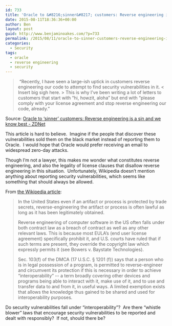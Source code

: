 ```yaml
---
id: 733
title: 'Oracle to &#8216;sinner&#8217; customers: Reverse engineering is a sin and we know best'
date: 2015-08-11T18:36:36+00:00
author: Ben
layout: post
guid: http://www.benjaminoakes.com/?p=733
permalink: /2015/08/11/oracle-to-sinner-customers-reverse-engineering-is-a-sin-and-we-know-best/
categories:
  - Security
tags:
  - oracle
  - reverse engineering
  - security
---
```

>  &#8220;Recently, I have seen a large-ish uptick in customers reverse engineering our code to attempt to find security vulnerabilities in it. < Insert big sigh here. > This is why I&#8217;ve been writing a lot of letters to customers that start with &#8220;hi, howzit, aloha&#8221; but end with &#8220;please comply with your license agreement and stop reverse engineering our code, already.&#8221;

Source: <a href="http://www.zdnet.com/article/oracle-to-sinner-customers-reverse-engineering-is-a-sin-youd-better-pack-it-in/" target="_blank">Oracle to &#8216;sinner&#8217; customers: Reverse engineering is a sin and we know best - ZDNet</a>

This article is hard to believe.  Imagine if the people that discover these vulnerabilities sold them on the black market instead of reporting them to Oracle.  I would hope that Oracle would prefer receiving an email to widespread zero-day attacks.

Though I&#8217;m not a lawyer, this makes me wonder what constitutes reverse engineering, and also the legality of license clauses that disallow reverse engineering in this situation.  Unfortunately, Wikipedia doesn&#8217;t mention anything about reporting security vulnerabilities, which seems like something that should always be allowed.

From <a href="https://en.wikipedia.org/wiki/Reverse_engineering" target="_blank">the Wikipedia article</a>:

> In the United States even if an artifact or process is protected by trade secrets, reverse-engineering the artifact or process is often lawful as long as it has been legitimately obtained.
> 
> Reverse engineering of computer software in the US often falls under both contract law as a breach of contract as well as any other relevant laws. This is because most EULA&#8217;s (end user license agreement) specifically prohibit it, and U.S. courts have ruled that if such terms are present, they override the copyright law which expressly permits it (see Bowers v. Baystate Technologies).
> 
> Sec. 103(f) of the DMCA (17 U.S.C. § 1201 (f)) says that a person who is in legal possession of a program, is permitted to reverse-engineer and circumvent its protection if this is necessary in order to achieve &#8220;interoperability&#8221; -- a term broadly covering other devices and programs being able to interact with it, make use of it, and to use and transfer data to and from it, in useful ways. A limited exemption exists that allows the knowledge thus gained to be shared and used for interoperability purposes.

Do security vulnerabilities fall under &#8220;interoperability&#8221;?  Are there &#8220;whistle blower&#8221; laws that encourage security vulnerabilities to be reported and dealt with responsibly?  If not, should there be?